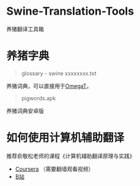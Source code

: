 # Swine-Translation-Tools
养猪翻译工具箱

# 养猪字典

> glossary - swine xxxxxxxx.txt

养猪词典，可以直接用于[OmegaT](http://omegat.org/)。

> pigwords.apk

养猪词典安卓版

# 如何使用计算机辅助翻译

推荐俞敬松老师的课程《计算机辅助翻译原理与实践》

* [Coursera](https://www.coursera.org/learn/fanyi-ruanjian) （需要翻墙观看视频）
* [B站](https://www.bilibili.com/video/BV1Hf4y1G7S3/)
